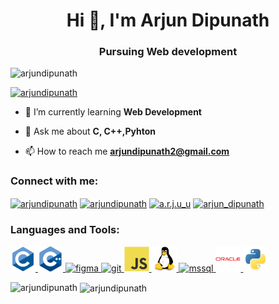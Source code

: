 <h1 align="center">Hi 👋, I'm Arjun Dipunath</h1>
<h3 align="center">Pursuing Web development</h3>

<p align="left"> <img src="https://komarev.com/ghpvc/?username=arjundipunath&label=Profile%20views&color=0e75b6&style=flat" alt="arjundipunath" /> </p>

<p align="left"> <a href="https://twitter.com/arjundipunath" target="blank"><img src="https://img.shields.io/twitter/follow/arjundipunath?logo=twitter&style=for-the-badge" alt="arjundipunath" /></a> </p>

- 🌱 I’m currently learning **Web Development**

- 💬 Ask me about **C, C++,Pyhton**

- 📫 How to reach me **arjundipunath2@gmail.com**

<h3 align="left">Connect with me:</h3>
<p align="left">
<a href="https://twitter.com/arjundipunath" target="blank"><img align="center" src="https://raw.githubusercontent.com/rahuldkjain/github-profile-readme-generator/master/src/images/icons/Social/twitter.svg" alt="arjundipunath" height="30" width="40" /></a>
<a href="https://linkedin.com/in/arjundipunath" target="blank"><img align="center" src="https://raw.githubusercontent.com/rahuldkjain/github-profile-readme-generator/master/src/images/icons/Social/linked-in-alt.svg" alt="arjundipunath" height="30" width="40" /></a>
<a href="https://instagram.com/a.r.j.u_u" target="blank"><img align="center" src="https://raw.githubusercontent.com/rahuldkjain/github-profile-readme-generator/master/src/images/icons/Social/instagram.svg" alt="a.r.j.u_u" height="30" width="40" /></a>
<a href="https://www.leetcode.com/arjun_dipunath" target="blank"><img align="center" src="https://raw.githubusercontent.com/rahuldkjain/github-profile-readme-generator/master/src/images/icons/Social/leet-code.svg" alt="arjun_dipunath" height="30" width="40" /></a>
</p>

<h3 align="left">Languages and Tools:</h3>
<p align="left"> <a href="https://www.cprogramming.com/" target="_blank" rel="noreferrer"> <img src="https://raw.githubusercontent.com/devicons/devicon/master/icons/c/c-original.svg" alt="c" width="40" height="40"/> </a> <a href="https://www.w3schools.com/cpp/" target="_blank" rel="noreferrer"> <img src="https://raw.githubusercontent.com/devicons/devicon/master/icons/cplusplus/cplusplus-original.svg" alt="cplusplus" width="40" height="40"/> </a> <a href="https://www.figma.com/" target="_blank" rel="noreferrer"> <img src="https://www.vectorlogo.zone/logos/figma/figma-icon.svg" alt="figma" width="40" height="40"/> </a> <a href="https://git-scm.com/" target="_blank" rel="noreferrer"> <img src="https://www.vectorlogo.zone/logos/git-scm/git-scm-icon.svg" alt="git" width="40" height="40"/> </a> <a href="https://developer.mozilla.org/en-US/docs/Web/JavaScript" target="_blank" rel="noreferrer"> <img src="https://raw.githubusercontent.com/devicons/devicon/master/icons/javascript/javascript-original.svg" alt="javascript" width="40" height="40"/> </a> <a href="https://www.linux.org/" target="_blank" rel="noreferrer"> <img src="https://raw.githubusercontent.com/devicons/devicon/master/icons/linux/linux-original.svg" alt="linux" width="40" height="40"/> </a> <a href="https://www.microsoft.com/en-us/sql-server" target="_blank" rel="noreferrer"> <img src="https://www.svgrepo.com/show/303229/microsoft-sql-server-logo.svg" alt="mssql" width="40" height="40"/> </a> <a href="https://www.oracle.com/" target="_blank" rel="noreferrer"> <img src="https://raw.githubusercontent.com/devicons/devicon/master/icons/oracle/oracle-original.svg" alt="oracle" width="40" height="40"/> </a> <a href="https://www.python.org" target="_blank" rel="noreferrer"> <img src="https://raw.githubusercontent.com/devicons/devicon/master/icons/python/python-original.svg" alt="python" width="40" height="40"/> </a> </p>

<p><img align="left" src="https://github-readme-stats.vercel.app/api/top-langs?username=arjundipunath&show_icons=true&locale=en&layout=compact" alt="arjundipunath" /></p>

<p>&nbsp;<img align="center" src="https://github-readme-stats.vercel.app/api?username=arjundipunath&show_icons=true&locale=en" alt="arjundipunath" /></p>
